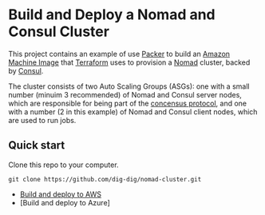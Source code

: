 # Build and Deploy a Nomad and Consul Cluster

This project contains an example of use [Packer](https://www.packer.io) to build an [Amazon Machine Image](https://aws.amazon.com/) 
that [Terraform](https://www.terraform.io) uses to provision a [Nomad](https://www.nomadproject.io/) cluster, backed by [Consul](https://www.consul.io/).

The cluster consists of two Auto Scaling Groups (ASGs): 
one with a small number (minuim 3 recommended) of Nomad and Consul server nodes, which are responsible for being part of the [concensus protocol](https://www.nomadproject.io/docs/internals/consensus.html), and 
one with a number (2 in this example) of Nomad and Consul client nodes, which are used to run jobs.


## Quick start

 Clone this repo to your computer.

`git clone https://github.com/dig-dig/nomad-cluster.git`

* [Build and deploy to AWS](https://github.com/dig-dig/nomad-cluster/tree/master/aws)
* [Build and deploy to Azure]
